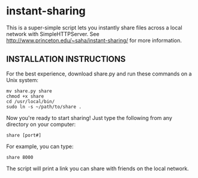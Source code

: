 
instant-sharing
===
This is a super-simple script lets you instantly share files across a local network with SimpleHTTPServer. See http://www.princeton.edu/~saha/instant-sharing/ for more information.

INSTALLATION INSTRUCTIONS
---
For the best experience, download share.py and run these commands on a Unix system:

    mv share.py share
    chmod +x share
    cd /usr/local/bin/
    sudo ln -s ~/path/to/share .

Now you're ready to start sharing! Just type the following from any directory on your computer:

    share [port#]
    
For example, you can type:

    share 8000
    
The script will print a link you can share with friends on the local network.
